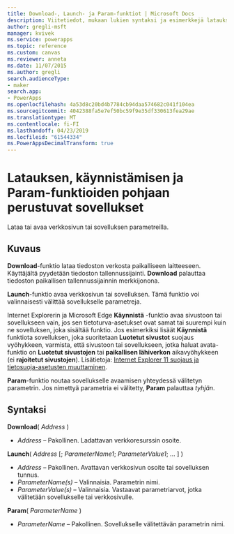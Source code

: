 ```yaml
---
title: Download-, Launch- ja Param-funktiot | Microsoft Docs
description: Viitetiedot, mukaan lukien syntaksi ja esimerkkejä latauksen, käynnistämisen ja Param-funktioiden pohjaan perustuvat sovellukset
author: gregli-msft
manager: kvivek
ms.service: powerapps
ms.topic: reference
ms.custom: canvas
ms.reviewer: anneta
ms.date: 11/07/2015
ms.author: gregli
search.audienceType:
- maker
search.app:
- PowerApps
ms.openlocfilehash: 4a53d8c20bd4b7784cb94daa574682c041f104ea
ms.sourcegitcommit: 4042388fa5e7ef50bc59f9e35df330613fea29ae
ms.translationtype: MT
ms.contentlocale: fi-FI
ms.lasthandoff: 04/23/2019
ms.locfileid: "61544334"
ms.PowerAppsDecimalTransform: true
---
```

# <a name="download-launch-and-param-functions-in-canvas-apps"></a>Latauksen, käynnistämisen ja Param-funktioiden pohjaan perustuvat sovellukset
Lataa tai avaa verkkosivun tai sovelluksen parametreilla.  

## <a name="description"></a>Kuvaus
**Download**-funktio lataa tiedoston verkosta paikalliseen laitteeseen. Käyttäjältä pyydetään tiedoston tallennussijainti.  **Download** palauttaa tiedoston paikallisen tallennussijainnin merkkijonona.  

**Launch**-funktio avaa verkkosivun tai sovelluksen.  Tämä funktio voi valinnaisesti välittää sovellukselle parametreja.

Internet Explorerin ja Microsoft Edge **Käynnistä** -funktio avaa sivustoon tai sovellukseen vain, jos sen tietoturva-asetukset ovat samat tai suurempi kuin ne sovelluksen, joka sisältää funktio. Jos esimerkiksi lisäät **Käynnistä** funktiota sovelluksen, joka suoritetaan **Luotetut sivustot** suojaus vyöhykkeen, varmista, että sivustoon tai sovellukseen, jotka haluat avata-funktio on **Luotetut sivustojen** tai **paikallisen lähiverkon** aikavyöhykkeen (ei **rajoitetut sivustojen**). Lisätietoja: [Internet Explorer 11 suojaus ja tietosuoja-asetusten muuttaminen](https://support.microsoft.com/en-us/help/17479/windows-internet-explorer-11-change-security-privacy-settings).  

**Param**-funktio noutaa sovellukselle avaamisen yhteydessä välitetyn parametrin. Jos nimettyä parametria ei välitetty, **Param** palauttaa *tyhjän*.

## <a name="syntax"></a>Syntaksi
**Download**( *Address* )

* *Address* – Pakollinen.  Ladattavan verkkoresurssin osoite.

**Launch**( *Address* [; *ParameterName1*; *ParameterValue1*; ... ] )

* *Address* – Pakollinen.  Avattavan verkkosivun osoite tai sovelluksen tunnus.
* *ParameterName(s)* – Valinnaisia.  Parametrin nimi.
* *ParameterValue(s)* – Valinnaisia.  Vastaavat parametriarvot, jotka välitetään sovellukselle tai verkkosivulle.

**Param**( *ParameterName* )

* *ParameterName* – Pakollinen.  Sovellukselle välitettävän parametrin nimi.

